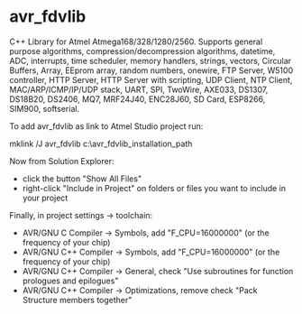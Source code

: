 avr_fdvlib
==========

C++ Library for Atmel Atmega168/328/1280/2560. 
Supports general purpose algorithms, compression/decompression algorithms, datetime, ADC, interrupts, 
time scheduler, memory handlers, strings, vectors, Circular Buffers, Array, EEprom array, random numbers, 
onewire, FTP Server, W5100 controller, HTTP Server, HTTP Server with scripting, UDP Client, NTP Client, 
MAC/ARP/ICMP/IP/UDP stack, UART, SPI, TwoWire, AXE033, DS1307, DS18B20, DS2406, MQ7, MRF24J40, 
ENC28J60, SD Card, ESP8266, SIM900, softserial.


To add avr_fdvlib as link to Atmel Studio project run:

mklink /J avr_fdvlib c:\avr_fdvlib_installation_path


Now from Solution Explorer:
- click the button "Show All Files"
- right-click "Include in Project" on folders or files you want to include in your project


Finally, in project settings -> toolchain:
- AVR/GNU C Compiler -> Symbols, add "F_CPU=16000000" (or the frequency of your chip)
- AVR/GNU C++ Compiler -> Symbols, add "F_CPU=16000000" (or the frequency of your chip)
- AVR/GNU C++ Compiler -> General, check "Use subroutines for function prologues and epilogues"
- AVR/GNU C++ Compiler -> Optimizations, remove check "Pack Structure members together"
